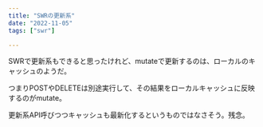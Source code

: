 ```yaml
---
title: "SWRの更新系"
date: "2022-11-05"
tags: ["swr"]

---
```


SWRで更新系もできると思ったけれど、mutateで更新するのは、ローカルのキャッシュのようだ。

つまりPOSTやDELETEは別途実行して、その結果をローカルキャッシュに反映するのがmutate。

更新系API呼びつつキャッシュも最新化するというものではなさそう。残念。
